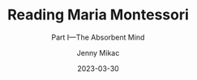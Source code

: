 ---
layout: post
title: Reading Maria Montessori
subtitle: Part I—The Absorbent Mind
date: 2023-03-30
author: Jenny Mikac
tags: ["montessori", "child development", "books", "read in 2023"]
nav_exclude: true
---